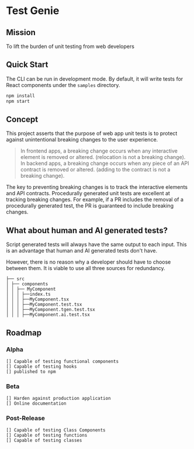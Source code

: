 # Test Genie

## Mission

To lift the burden of unit testing from web developers

## Quick Start

The CLI can be run in development mode. By default, it will write tests for React components under the `samples` directory.

```sh
npm install
npm start
```

## Concept

This project asserts that the purpose of web app unit tests is to protect against unintentional breaking changes to the user experience.

> In frontend apps, a breaking change occurs when any interactive element is removed or altered. (relocation is not a breaking change).
> In backend apps, a breaking change occurs when any piece of an API contract is removed or altered. (adding to the contract is not a breaking change).

The key to preventing breaking changes is to track the interactive elements and API contracts. Procedurally generated unit tests are excellent at tracking breaking changes. For example, if a PR includes the removal of a procedurally generated test, the PR is guaranteed to include breaking changes.

## What about human and AI generated tests?

Script generated tests will always have the same output to each input. This is an advantage that human and AI generated tests don't have.

However, there is no reason why a developer should have to choose between them. It is viable to use all three sources for redundancy.

```text
├── src
│ ├── components
│ │ ├── MyComponent
│ │ │ ├──index.ts
│ │ │ ├──MyComponent.tsx
│ │ │ ├──MyComponent.test.tsx
│ │ │ ├──MyComponent.tgen.test.tsx
│ │ │ ├──MyComponent.ai.test.tsx
```

## Roadmap

### Alpha

```text
[] Capable of testing functional components
[] Capable of testing hooks
[] published to npm
```

### Beta

```text
[] Harden against production application
[] Online documentation
```

### Post-Release

```text
[] Capable of testing Class Components
[] Capable of testing functions
[] Capable of testing classes
```
